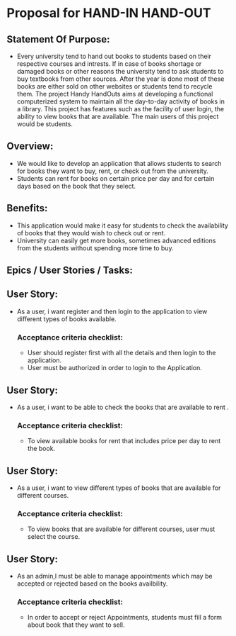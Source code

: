 # Proposal for HAND-IN HAND-OUT
## Statement Of Purpose:
- Every university tend to hand out books to students based on their respective courses and intrests. If in case of books shortage or damaged books or other reasons the university tend to ask students to buy textbooks from other sources. After the year is done most of these books are either sold on other websites or students tend to recycle them. 
The project Handy HandOuts aims at developing a functional computerized system to maintain all the day-to-day activity of books in a library. This project has features such as the facility of user login, the ability to view books that are available. The main users of this project would be students.

 ## Overview:
 - We would like to develop an application that allows students to search for books they want to buy, rent, or check out from the university.
 - Students can rent for books on certain price per day and for certain days based on the book that they select.
 
 ## Benefits:
- This application would make it easy for students to check the availability of books that they would wish to check out or rent.
- University can easily get more books, sometimes advanced editions from the students without spending more time to buy.

## Epics / User Stories / Tasks:

## User Story:
- As a user, i want register and then login to the application to view different types of books available.
    
   ### Acceptance criteria checklist:
   - User should register first with all the details and then login to the application.
   - User must be authorized in order to login to the Application.

## User Story: 
- As a user, i want to be able to check the books that are available to rent .
 
   ### Acceptance criteria checklist:
   - To view available books for rent that includes price per day to rent the book.

## User Story: 
- As a user, i want to view different types of books that are available for different courses.
 
   ### Acceptance criteria checklist:
   - To view books that are available for different courses, user must select the course.

## User Story: 
- As an admin,I must be able to manage appointments which may be accepted or rejected based on the books availbility.
   ### Acceptance criteria checklist:
   - In order to accept or reject Appointments, students must fill a form about book that they want to sell.
 
